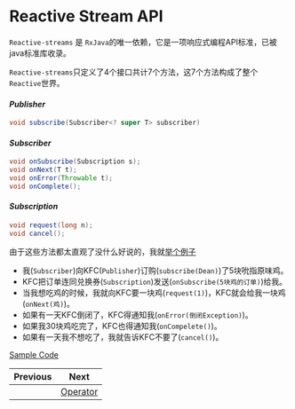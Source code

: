 # Reactive Stream API

`Reactive-streams` 是 `RxJava`的唯一依赖，它是一项响应式编程API标准，已被java标准库收录。

`Reactive-streams`只定义了4个接口共计7个方法，这7个方法构成了整个`Reactive`世界。

#### *Publisher<T>*

```java
void subscribe(Subscriber<? super T> subscriber)
```

#### *Subscriber<T>*

```java
void onSubscribe(Subscription s);
void onNext(T t);
void onError(Throwable t);
void onComplete();
```

#### *Subscription*

```java
void request(long n);
void cancel();
```

由于这些方法都太直观了没什么好说的，我就[举个例子](/src/main/java/xdean/share/rx/ReactiveChapter1.java)

- 我(`Subscriber`)向KFC(`Publisher`)订购(`subscribe(Dean)`)了5块吮指原味鸡。
- KFC把订单连同兑换券(`Subscription`)发送(`onSubscribe(5块鸡的订单)`)给我。
- 当我想吃鸡的时候，我就向KFC要一块鸡(`request(1)`)，KFC就会给我一块鸡(`onNext(鸡)`)。
- 如果有一天KFC倒闭了，KFC得通知我(`onError(倒闭Exception)`)。
- 如果我30块鸡吃完了，KFC也得通知我(`onCompelete()`)。
- 如果有一天我不想吃了，我就告诉KFC不要了(`cancel()`)。



[Sample Code](/src/main/java/xdean/share/rx/ReactiveChapter1.java)


| Previous | Next |
| --- | --- |
|   | [Operator](2-Operator.md) |